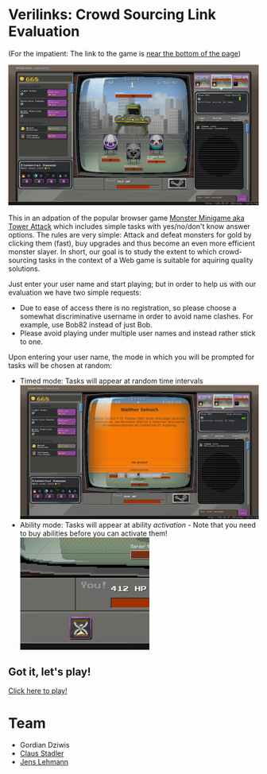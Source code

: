 # Verilinks: Crowd Sourcing Link Evaluation
(For the impatient: The link to the game is [near the bottom of the page](#letsplay))

![VeriTask vanilla](images/veritask-vanilla.png)

This in an adpation of the popular browser game [Monster Minigame aka Tower Attack](https://github.com/SteamDatabase/MonsterMinigame) which includes simple tasks with  yes/no/don't know answer options.
The rules are very simple: Attack and defeat monsters for gold by clicking them (fast), buy upgrades and thus become an even more efficient monster slayer.
In short, our goal is to study the extent to which crowd-sourcing tasks in the context of a Web game is suitable for aquiring quality solutions.

Just enter your user name and start playing; but in order to help us with our evaluation we have two simple requests:

* Due to ease of access there is no registration, so please choose a somewhat discriminative username in order to avoid name clashes. For example, use Bob82 instead of just Bob.
* Please avoid playing under multiple user names and instead rather stick to one.

Upon entering your user name, the mode in which you will be prompted for tasks will be chosen at random:

* Timed mode: Tasks will appear at random time intervals
![VeriTask timed tasks](images/veritask-timed.png)
* Ability mode: Tasks will appear at ability _activation_ - Note that you need to buy abilities before you can activate them!
![VeriTask ability](images/veritask-ability.png)


## <a name="letsplay"></a>Got it, let's play!

[Click here to play!](http://138.68.87.150/)

# Team

* Gordian Dziwis
* [Claus Stadler](http://aksw.org/ClausStadler)
* [Jens Lehmann](http://jens-lehmann.org/)



